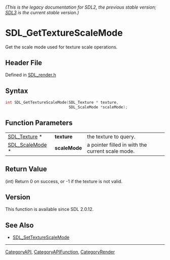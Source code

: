 ###### (This is the legacy documentation for SDL2, the previous stable version; [SDL3](https://wiki.libsdl.org/SDL3/) is the current stable version.)
# SDL_GetTextureScaleMode

Get the scale mode used for texture scale operations.

## Header File

Defined in [SDL_render.h](https://github.com/libsdl-org/SDL/blob/SDL2/include/SDL_render.h)

## Syntax

```c
int SDL_GetTextureScaleMode(SDL_Texture * texture,
                            SDL_ScaleMode *scaleMode);
```

## Function Parameters

|                                  |               |                                                  |
| -------------------------------- | ------------- | ------------------------------------------------ |
| [SDL_Texture](SDL_Texture) *     | **texture**   | the texture to query.                            |
| [SDL_ScaleMode](SDL_ScaleMode) * | **scaleMode** | a pointer filled in with the current scale mode. |

## Return Value

(int) Return 0 on success, or -1 if the texture is not valid.

## Version

This function is available since SDL 2.0.12.

## See Also

- [SDL_SetTextureScaleMode](SDL_SetTextureScaleMode)

----
[CategoryAPI](CategoryAPI), [CategoryAPIFunction](CategoryAPIFunction), [CategoryRender](CategoryRender)

